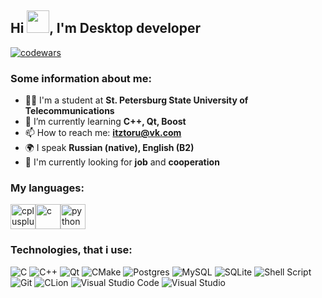 ## Hi <img src="https://github.com/blackcater/blackcater/raw/main/images/Hi.gif" width="36">, I'm Desktop developer

[![codewars](https://www.codewars.com/users/pavel-cpp/badges/small)](https://www.codewars.com/users/pavel-cpp)

### Some information about me:

- 🧑‍💻 I'm a student at **St. Petersburg State University of Telecommunications**
- 🌱 I’m currently learning **C++, Qt, Boost**
- 📫 How to reach me: **itztoru@vk.com**
- 🌍 I speak **Russian (native), English (B2)**
- 💼 I'm currently looking for **job** and **cooperation**

### My languages: 
<img src="https://raw.githubusercontent.com/daniilshat/daniilshat/2d7eafe5250314b3d422c86b35de062e0f1f5178/icons/C%2B%2B.svg" alt="cplusplus" width="40" height="40"/><img src="https://cdn.jsdelivr.net/gh/devicons/devicon@latest/icons/c/c-original.svg" alt="c" width="40" height="40"/><img src="https://cdn.jsdelivr.net/gh/devicons/devicon@latest/icons/python/python-original.svg" alt="python" width="40" height="40"/>

### Technologies, that i use:
![C](https://img.shields.io/badge/c-%2300599C.svg?style=for-the-badge&logo=c&logoColor=white)
![C++](https://img.shields.io/badge/c++-%2300599C.svg?style=for-the-badge&logo=c%2B%2B&logoColor=white)
![Qt](https://img.shields.io/badge/Qt-%23217346.svg?style=for-the-badge&logo=Qt&logoColor=white)
![CMake](https://img.shields.io/badge/CMake-%23008FBA.svg?style=for-the-badge&logo=cmake&logoColor=white)
![Postgres](https://img.shields.io/badge/postgres-%23316192.svg?style=for-the-badge&logo=postgresql&logoColor=white)
![MySQL](https://img.shields.io/badge/mysql-%2300f.svg?style=for-the-badge&logo=mysql&logoColor=white)
![SQLite](https://img.shields.io/badge/sqlite-%2307405e.svg?style=for-the-badge&logo=sqlite&logoColor=white)
![Shell Script](https://img.shields.io/badge/shell_script-%23121011.svg?style=for-the-badge&logo=gnu-bash&logoColor=white)
![Git](https://img.shields.io/badge/git-%23F05033.svg?style=for-the-badge&logo=git&logoColor=white)
![CLion](https://img.shields.io/badge/CLion-black?style=for-the-badge&logo=clion&logoColor=white)
![Visual Studio Code](https://img.shields.io/badge/Visual%20Studio%20Code-0078d7.svg?style=for-the-badge&logo=visual-studio-code&logoColor=white)
![Visual Studio](https://img.shields.io/badge/Visual%20Studio-5C2D91.svg?style=for-the-badge&logo=visual-studio&logoColor=white)

